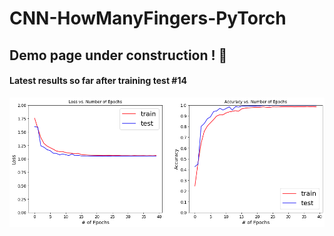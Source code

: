 # CNN-HowManyFingers-PyTorch

## Demo page under construction ! 🚧  

#### Latest results so far after training test #14
![Training Test 14](support/training_test14.png)
